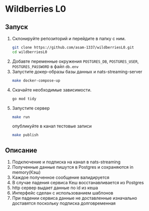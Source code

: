 # Wildberries L0
## Запуск
1. Склонируйте репозиторий и перейдите в папку с ним.
    ```bash
    git clone https://github.com/asam-1337/wildberriesL0.git
    cd wildberriesL0
    ```
2. Добавте переменные окружения `POSTGRES_DB`, `POSTGRES_USER`, `POSTGRES_PASSWORD` в файл `db.env`
3. Запустите докер-образы базы данных и nats-streaming-server
    ```bash
    make docker-compose-up
    ```
4. Скачайте необходимые зависимости.
    ```bash
    go mod tidy
    ```
5. Запустите сервер
    ```bash
    make run
    ```
   опубликуйте в канал тестовые записи
    ```bash
    make publish
    ```

## Описание
1. Подключение и подписка на канал в nats-streaming
2. Полученные данные пишутся в Postgres и сохраняются in memory(Кэш)
3. Каждое полученное сообщение валидируется
4. В случае падения сервиса Кеш восстанавливается из Postgres
5. http сервер выдает данные по id из кеша
6. Интерфейс сделан с использованием шаблонов
7. При падении сервиса данные не доставленные изначально доставятся поскольку подписка долговременная